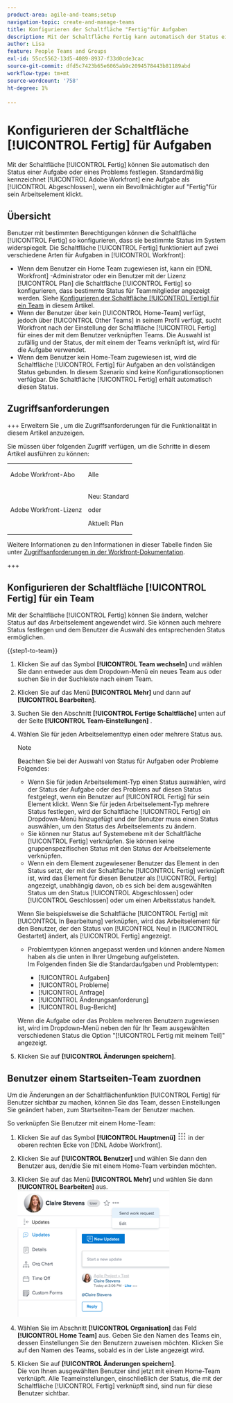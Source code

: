 ```yaml
---
product-area: agile-and-teams;setup
navigation-topic: create-and-manage-teams
title: Konfigurieren der Schaltfläche "Fertig"für Aufgaben
description: Mit der Schaltfläche Fertig kann automatisch der Status einer Aufgabe oder eines Problems festgelegt werden. Standardmäßig markiert Adobe Workfront eine Aufgabe als abgeschlossen, wenn ein Bevollmächtigter auf Fertig für sein Arbeitselement klickt.
author: Lisa
feature: People Teams and Groups
exl-id: 55cc5562-13d5-4089-8937-f33d0cde3cac
source-git-commit: dfd5c7423b65e6065ab9c2094578443b81189abd
workflow-type: tm+mt
source-wordcount: '758'
ht-degree: 1%

---
```


# Konfigurieren der Schaltfläche [!UICONTROL Fertig] für Aufgaben

Mit der Schaltfläche [!UICONTROL Fertig] können Sie automatisch den Status einer Aufgabe oder eines Problems festlegen. Standardmäßig kennzeichnet [!UICONTROL Adobe Workfront] eine Aufgabe als [!UICONTROL Abgeschlossen], wenn ein Bevollmächtigter auf &quot;Fertig&quot;für sein Arbeitselement klickt.

## Übersicht

Benutzer mit bestimmten Berechtigungen können die Schaltfläche [!UICONTROL Fertig] so konfigurieren, dass sie bestimmte Status im System widerspiegelt. Die Schaltfläche [!UICONTROL Fertig] funktioniert auf zwei verschiedene Arten für Aufgaben in [!UICONTROL Workfront]:

* Wenn dem Benutzer ein Home Team zugewiesen ist, kann ein [!DNL Workfront] -Administrator oder ein Benutzer mit der Lizenz [!UICONTROL Plan] die Schaltfläche [!UICONTROL Fertig] so konfigurieren, dass bestimmte Status für Teammitglieder angezeigt werden. Siehe [Konfigurieren der Schaltfläche [!UICONTROL Fertig] für ein Team](#configure-the-uicontrol-done-button-for-a-team) in diesem Artikel.
* Wenn der Benutzer über kein [!UICONTROL Home-Team] verfügt, jedoch über [!UICONTROL Other Teams] in seinem Profil verfügt, sucht Workfront nach der Einstellung der Schaltfläche [!UICONTROL Fertig] für eines der mit dem Benutzer verknüpften Teams. Die Auswahl ist zufällig und der Status, der mit einem der Teams verknüpft ist, wird für die Aufgabe verwendet.
* Wenn dem Benutzer kein Home-Team zugewiesen ist, wird die Schaltfläche [!UICONTROL Fertig] für Aufgaben an den vollständigen Status gebunden. In diesem Szenario sind keine Konfigurationsoptionen verfügbar. Die Schaltfläche [!UICONTROL Fertig] erhält automatisch diesen Status.

## Zugriffsanforderungen

+++ Erweitern Sie , um die Zugriffsanforderungen für die Funktionalität in diesem Artikel anzuzeigen.

Sie müssen über folgenden Zugriff verfügen, um die Schritte in diesem Artikel ausführen zu können:

<table style="table-layout:auto"> 
 <col> 
 <col> 
 <tbody> 
  <tr data-mc-conditions=""> 
   <td role="rowheader"> <p>Adobe Workfront-Abo</p> </td> 
   <td>Alle</td> 
  </tr> 
  <tr> 
   <td role="rowheader">Adobe Workfront-Lizenz</td> 
   <td>
   <p>Neu: Standard</p>
   <p>oder</p>
   <p>Aktuell: Plan</p></td>
  </tr> 
 </tbody> 
</table>

Weitere Informationen zu den Informationen in dieser Tabelle finden Sie unter [Zugriffsanforderungen in der Workfront-Dokumentation](/help/quicksilver/administration-and-setup/add-users/access-levels-and-object-permissions/access-level-requirements-in-documentation.md).

+++

## Konfigurieren der Schaltfläche [!UICONTROL Fertig] für ein Team

Mit der Schaltfläche [!UICONTROL Fertig] können Sie ändern, welcher Status auf das Arbeitselement angewendet wird. Sie können auch mehrere Status festlegen und dem Benutzer die Auswahl des entsprechenden Status ermöglichen.

{{step1-to-team}}

1. Klicken Sie auf das Symbol **[!UICONTROL Team wechseln]** und wählen Sie dann entweder aus dem Dropdown-Menü ein neues Team aus oder suchen Sie in der Suchleiste nach einem Team.
1. Klicken Sie auf das Menü **[!UICONTROL Mehr]** und dann auf **[!UICONTROL Bearbeiten]**.
1. Suchen Sie den Abschnitt **[!UICONTROL Fertige Schaltfläche]** unten auf der Seite **[!UICONTROL Team-Einstellungen]** .

1. Wählen Sie für jeden Arbeitselementtyp einen oder mehrere Status aus.

   >[!NOTE]
   >
   >Beachten Sie bei der Auswahl von Status für Aufgaben oder Probleme Folgendes:
   >
   >* Wenn Sie für jeden Arbeitselement-Typ einen Status auswählen, wird der Status der Aufgabe oder des Problems auf diesen Status festgelegt, wenn ein Benutzer auf [!UICONTROL Fertig] für sein Element klickt. Wenn Sie für jeden Arbeitselement-Typ mehrere Status festlegen, wird der Schaltfläche [!UICONTROL Fertig] ein Dropdown-Menü hinzugefügt und der Benutzer muss einen Status auswählen, um den Status des Arbeitselements zu ändern.
   >* Sie können nur Status auf Systemebene mit der Schaltfläche [!UICONTROL Fertig] verknüpfen. Sie können keine gruppenspezifischen Status mit den Status der Arbeitselemente verknüpfen.
   >* Wenn ein dem Element zugewiesener Benutzer das Element in den Status setzt, der mit der Schaltfläche [!UICONTROL Fertig] verknüpft ist, wird das Element für diesen Benutzer als [!UICONTROL Fertig] angezeigt, unabhängig davon, ob es sich bei dem ausgewählten Status um den Status [!UICONTROL Abgeschlossen] oder [!UICONTROL Geschlossen] oder um einen Arbeitsstatus handelt.
   >   
   >   
   >  Wenn Sie beispielsweise die Schaltfläche [!UICONTROL Fertig] mit [!UICONTROL In Bearbeitung] verknüpfen, wird das Arbeitselement für den Benutzer, der den Status von [!UICONTROL Neu] in [!UICONTROL Gestartet] ändert, als [!UICONTROL Fertig] angezeigt.
   >   
   >* Problemtypen können angepasst werden und können andere Namen haben als die unten in Ihrer Umgebung aufgelisteten.\
   >  Im Folgenden finden Sie die Standardaufgaben und Problemtypen:
   >     
   >   * [!UICONTROL Aufgaben]
   >   * [!UICONTROL Probleme]
   >   * [!UICONTROL Anfrage]
   >   * [!UICONTROL Änderungsanforderung]
   >   * [!UICONTROL Bug-Bericht]

   Wenn die Aufgabe oder das Problem mehreren Benutzern zugewiesen ist, wird im Dropdown-Menü neben den für Ihr Team ausgewählten verschiedenen Status die Option &quot;[!UICONTROL Fertig mit meinem Teil]&quot; angezeigt.

1. Klicken Sie auf **[!UICONTROL Änderungen speichern]**.

## Benutzer einem Startseiten-Team zuordnen

Um die Änderungen an der Schaltflächenfunktion [!UICONTROL Fertig] für Benutzer sichtbar zu machen, können Sie das Team, dessen Einstellungen Sie geändert haben, zum Startseiten-Team der Benutzer machen.

So verknüpfen Sie Benutzer mit einem Home-Team:

1. Klicken Sie auf das Symbol **[!UICONTROL Hauptmenü]** ![](assets/main-menu-icon.png) in der oberen rechten Ecke von [!DNL Adobe Workfront].

1. Klicken Sie auf **[!UICONTROL Benutzer]** und wählen Sie dann den Benutzer aus, den/die Sie mit einem Home-Team verbinden möchten.
1. Klicken Sie auf das Menü **[!UICONTROL Mehr]** und wählen Sie dann **[!UICONTROL Bearbeiten]** aus.\
   ![](assets/user-settings-nwe-350x291.png)

1. Wählen Sie im Abschnitt **[!UICONTROL Organisation]** das Feld **[!UICONTROL Home Team]** aus. Geben Sie den Namen des Teams ein, dessen Einstellungen Sie den Benutzern zuweisen möchten. Klicken Sie auf den Namen des Teams, sobald es in der Liste angezeigt wird.

1. Klicken Sie auf **[!UICONTROL Änderungen speichern]**.\
   Die von Ihnen ausgewählten Benutzer sind jetzt mit einem Home-Team verknüpft.
Alle Teameinstellungen, einschließlich der Status, die mit der Schaltfläche [!UICONTROL Fertig] verknüpft sind, sind nun für diese Benutzer sichtbar.
